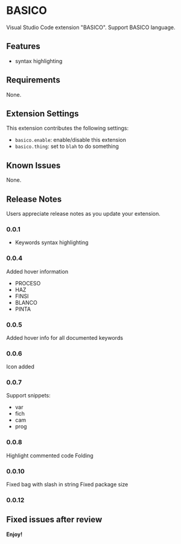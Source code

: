 # BASICO

Visual Studio Code extension "BASICO". Support BASICO language.

## Features

- syntax highlighting

## Requirements

None.

## Extension Settings

This extension contributes the following settings:

* `basico.enable`: enable/disable this extension
* `basico.thing`: set to `blah` to do something

## Known Issues

None.

## Release Notes

Users appreciate release notes as you update your extension.

### 0.0.1

 - Keywords syntax highlighting

### 0.0.4
Added hover information
- PROCESO
- HAZ
- FINSI
- BLANCO
- PINTA

### 0.0.5
Added hover info for all documented keywords

### 0.0.6
Icon added

### 0.0.7
Support snippets:
- var
- fich
- cam
- prog

### 0.0.8
Highlight commented code
Folding

### 0.0.10
Fixed bag with slash in string
Fixed package size

### 0.0.12
Fixed issues after review
-----------------------------------------------------------------------------------------------------------

**Enjoy!**
